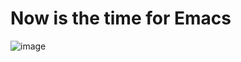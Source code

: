 # Now is the time for Emacs

![image](https://github.com/habamax/.emacs.d/assets/234774/ec7c663d-7d4f-4c07-aebe-f8de7408bca2)

